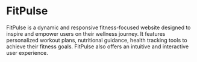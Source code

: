 # FitPulse
FitPulse is a dynamic and responsive fitness-focused website designed to inspire and empower users on their wellness journey. It features personalized workout plans, nutritional guidance, health tracking tools to achieve their fitness goals. FitPulse also offers an intuitive and interactive user experience.
